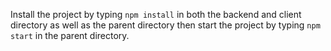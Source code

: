 Install the project by typing ``npm install`` in both the backend and client directory as well as the parent directory then start the project by typing ``npm start`` in the parent directory.
